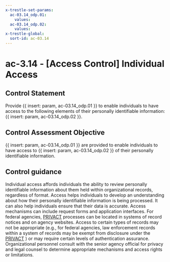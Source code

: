 ```yaml
---
x-trestle-set-params:
  ac-03.14_odp.01:
    values:
  ac-03.14_odp.02:
    values:
x-trestle-global:
  sort-id: ac-03.14
---
```


# ac-3.14 - \[Access Control\] Individual Access

## Control Statement

Provide {{ insert: param, ac-03.14_odp.01 }} to enable individuals to have access to the following elements of their personally identifiable information: {{ insert: param, ac-03.14_odp.02 }}.

## Control Assessment Objective

 {{ insert: param, ac-03.14_odp.01 }} are provided to enable individuals to have access to {{ insert: param, ac-03.14_odp.02 }} of their personally identifiable information.

## Control guidance

Individual access affords individuals the ability to review personally identifiable information about them held within organizational records, regardless of format. Access helps individuals to develop an understanding about how their personally identifiable information is being processed. It can also help individuals ensure that their data is accurate. Access mechanisms can include request forms and application interfaces. For federal agencies, [PRIVACT](#18e71fec-c6fd-475a-925a-5d8495cf8455) processes can be located in systems of record notices and on agency websites. Access to certain types of records may not be appropriate (e.g., for federal agencies, law enforcement records within a system of records may be exempt from disclosure under the [PRIVACT](#18e71fec-c6fd-475a-925a-5d8495cf8455) ) or may require certain levels of authentication assurance. Organizational personnel consult with the senior agency official for privacy and legal counsel to determine appropriate mechanisms and access rights or limitations.
